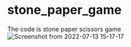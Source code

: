 # stone_paper_game
The code is stone paper scissors game
![Screenshot from 2022-07-13 15-17-17](https://user-images.githubusercontent.com/100260281/178705550-45f17b59-028a-42fe-863a-f9b2ae793f30.png)
